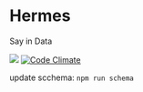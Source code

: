 # Hermes
Say in Data

[![](https://img.shields.io/travis/TapasTech/Hermes.svg)](https://travis-ci.org/TapasTech/Hermes) [![Code Climate](https://codeclimate.com/github/TapasTech/Hermes/badges/gpa.svg)](https://codeclimate.com/github/TapasTech/Hermes)

update scchema: `npm run schema`


